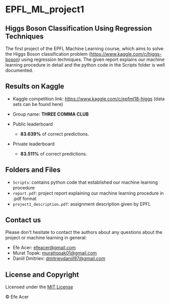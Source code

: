 # EPFL_ML_project1 

## Higgs Boson Classification Using Regression Techniques

The first project of the EPFL Machine Learning course, which aims to solve the Higgs Boson classification 
problem (https://www.kaggle.com/c/higgs-boson) using regression techniques. The given report 
explains our machine learning procedure in detail and the python code in the Scripts folder is 
well documented.

## Results on Kaggle

* Kaggle competition link: https://www.kaggle.com/c/epfml18-higgs (data sets can be found here)

* Group name: **THREE COMMA CLUB**

* Public leaderboard 
  - **83.639%** of correct predictions.
* Private leaderboard 
  - **83.511%** of correct predictions.

## Folders and Files

- `Scripts`: contains python code that established our machine learning procedure
- `report.pdf`: project report explaining our machine learning procedure in .pdf format
- `project1_description.pdf`: assignment description given by EPFL


## Contact us

Please don't hesitate to contact the authors about any questions about the project or 
machine learning in general:
- Efe Acer: efeacer@gmail.com
- Murat Topak: murattopak01@gmail.com
- Daniil Dmitriev: dmitrievdaniil97@gmail.com

## License and Copyright

Licensed under the [MIT License](LICENSE)

© Efe Acer
